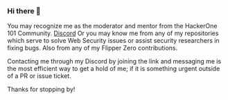 ### Hi there 👋
You may recognize me as the moderator and mentor from the HackerOne 101 Community.
[Discord](https://discord.com/invite/32ZNZVN)
Or you may know me from any of my repositories which serve to solve Web Security issues or assist security researchers in fixing bugs. Also from any of my Flipper Zero contributions.

Contacting me through my Discord by joining the link and messaging me is the most efficient way to get a hold of me; if it is something urgent outside of a PR or issue ticket.

Thanks for stopping by!
